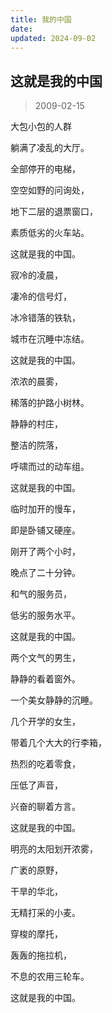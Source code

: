 ```yaml
---
title: 我的中国
date: 
updated: 2024-09-02
---
```


## 这就是我的中国 ##

> 2009-02-15

大包小包的人群

躺满了凌乱的大厅。

全部停开的电梯，

空空如野的问询处，

地下二层的退票窗口，

素质低劣的火车站。

这就是我的中国。

寂冷的凌晨，

凄冷的信号灯，

冰冷错落的铁轨，

城市在沉睡中冻结。

这就是我的中国。

浓浓的晨雾，

稀落的护路小树林。

静静的村庄，

整洁的院落，

呼啸而过的动车组。

这就是我的中国。

临时加开的慢车，

即是卧铺又硬座。

刚开了两个小时，

晚点了二十分钟。

和气的服务员，

低劣的服务水平。

这就是我的中国。

两个文气的男生，

静静的看着窗外。

一个美女静静的沉睡。

几个开学的女生，

带着几个大大的行李箱，

热烈的吃着零食，

压低了声音，

兴奋的聊着方言。

这就是我的中国。

明亮的太阳划开浓雾，

广袤的原野，

干旱的华北，

无精打采的小麦。

穿梭的摩托，

轰轰的拖拉机，

不息的农用三轮车。

这就是我的中国。